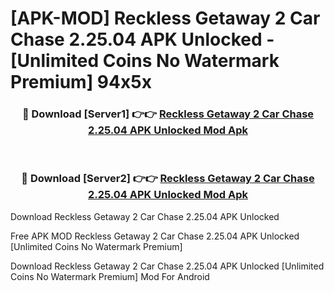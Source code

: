 # [APK-MOD] Reckless Getaway 2  Car Chase 2.25.04 APK Unlocked - [Unlimited Coins No Watermark Premium] 94x5x



<div align="center">
<h3>🔴 Download [Server1] 👉👉 <a href="https://momento.my/?title=Reckless_Getaway_2__Car_Chase_2.25.04_APK_Unlocked">Reckless Getaway 2  Car Chase 2.25.04 APK Unlocked Mod Apk</a></h3><br>

<h3>🔴 Download [Server2] 👉👉 <a href="https://momento.my/?title=Reckless_Getaway_2__Car_Chase_2.25.04_APK_Unlocked">Reckless Getaway 2  Car Chase 2.25.04 APK Unlocked Mod Apk</a></h3>
</div>



Download Reckless Getaway 2  Car Chase 2.25.04 APK Unlocked 

Free APK MOD Reckless Getaway 2  Car Chase 2.25.04 APK Unlocked [Unlimited Coins No Watermark Premium]

Download Reckless Getaway 2  Car Chase 2.25.04 APK Unlocked [Unlimited Coins No Watermark Premium] Mod For Android
